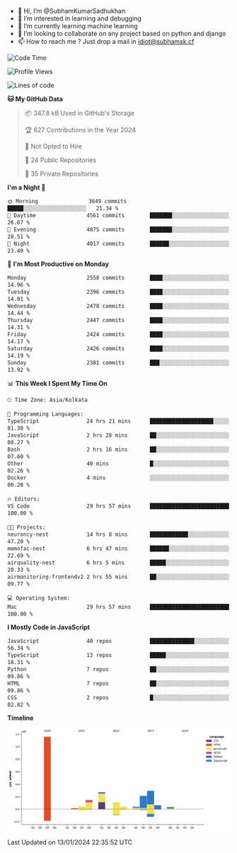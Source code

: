 - 👋 Hi, I’m @SubhamKumarSadhukhan
- 👀 I’m interested in learning and debugging
- 🌱 I’m currently learning machine learning
- 💞️ I’m looking to collaborate on any project based on python and django
- 📫 How to reach me ?
      Just drop a mail in idiot@subhamsk.cf

<!---
SubhamKumarSadhukhan/SubhamKumarSadhukhan is a ✨ special ✨ repository because its `README.md` (this file) appears on your GitHub profile.
You can click the Preview link to take a look at your changes.
--->


<!--START_SECTION:waka-->
![Code Time](http://img.shields.io/badge/Code%20Time-1%2C883%20hrs%2034%20mins-blue)

![Profile Views](http://img.shields.io/badge/Profile%20Views-1-blue)

![Lines of code](https://img.shields.io/badge/From%20Hello%20World%20I%27ve%20Written-2.4%20million%20lines%20of%20code-blue)

**🐱 My GitHub Data** 

> 📦 347.8 kB Used in GitHub's Storage 
 > 
> 🏆 627 Contributions in the Year 2024
 > 
> 🚫 Not Opted to Hire
 > 
> 📜 24 Public Repositories 
 > 
> 🔑 35 Private Repositories 
 > 
**I'm a Night 🦉** 

```text
🌞 Morning                3649 commits        █████░░░░░░░░░░░░░░░░░░░░   21.34 % 
🌆 Daytime                4561 commits        ███████░░░░░░░░░░░░░░░░░░   26.67 % 
🌃 Evening                4875 commits        ███████░░░░░░░░░░░░░░░░░░   28.51 % 
🌙 Night                  4017 commits        ██████░░░░░░░░░░░░░░░░░░░   23.49 % 
```
📅 **I'm Most Productive on Monday** 

```text
Monday                   2558 commits        ████░░░░░░░░░░░░░░░░░░░░░   14.96 % 
Tuesday                  2396 commits        ████░░░░░░░░░░░░░░░░░░░░░   14.01 % 
Wednesday                2470 commits        ████░░░░░░░░░░░░░░░░░░░░░   14.44 % 
Thursday                 2447 commits        ████░░░░░░░░░░░░░░░░░░░░░   14.31 % 
Friday                   2424 commits        ████░░░░░░░░░░░░░░░░░░░░░   14.17 % 
Saturday                 2426 commits        ████░░░░░░░░░░░░░░░░░░░░░   14.19 % 
Sunday                   2381 commits        ███░░░░░░░░░░░░░░░░░░░░░░   13.92 % 
```


📊 **This Week I Spent My Time On** 

```text
🕑︎ Time Zone: Asia/Kolkata

💬 Programming Languages: 
TypeScript               24 hrs 21 mins      ████████████████████░░░░░   81.30 % 
JavaScript               2 hrs 28 mins       ██░░░░░░░░░░░░░░░░░░░░░░░   08.27 % 
Bash                     2 hrs 16 mins       ██░░░░░░░░░░░░░░░░░░░░░░░   07.60 % 
Other                    40 mins             █░░░░░░░░░░░░░░░░░░░░░░░░   02.26 % 
Docker                   4 mins              ░░░░░░░░░░░░░░░░░░░░░░░░░   00.28 % 

🔥 Editors: 
VS Code                  29 hrs 57 mins      █████████████████████████   100.00 % 

🐱‍💻 Projects: 
neuroncy-nest            14 hrs 8 mins       ████████████░░░░░░░░░░░░░   47.20 % 
memofac-nest             6 hrs 47 mins       ██████░░░░░░░░░░░░░░░░░░░   22.69 % 
airquality-nest          6 hrs 5 mins        █████░░░░░░░░░░░░░░░░░░░░   20.33 % 
airmonitoring-frontendv2 2 hrs 55 mins       ██░░░░░░░░░░░░░░░░░░░░░░░   09.77 % 

💻 Operating System: 
Mac                      29 hrs 57 mins      █████████████████████████   100.00 % 
```

**I Mostly Code in JavaScript** 

```text
JavaScript               40 repos            ██████████████░░░░░░░░░░░   56.34 % 
TypeScript               13 repos            █████░░░░░░░░░░░░░░░░░░░░   18.31 % 
Python                   7 repos             ██░░░░░░░░░░░░░░░░░░░░░░░   09.86 % 
HTML                     7 repos             ██░░░░░░░░░░░░░░░░░░░░░░░   09.86 % 
CSS                      2 repos             █░░░░░░░░░░░░░░░░░░░░░░░░   02.82 % 
```



**Timeline**

![Lines of Code chart](https://raw.githubusercontent.com/SubhamKumarSadhukhan/SubhamKumarSadhukhan/main/assets/bar_graph.png)


 Last Updated on 13/01/2024 22:35:52 UTC
<!--END_SECTION:waka-->
